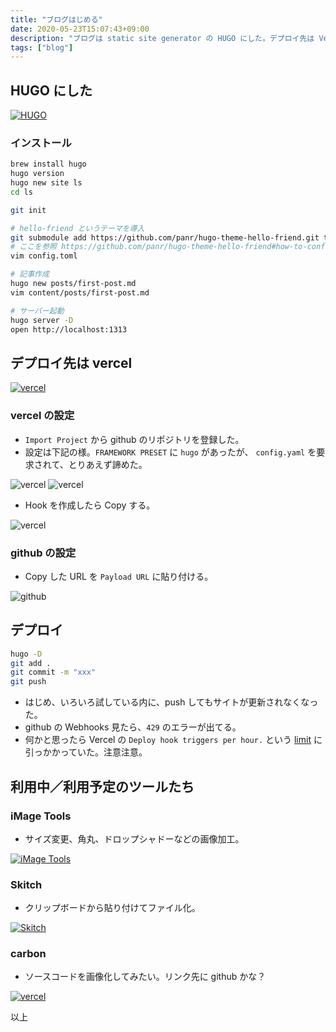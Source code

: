 ```yaml
---
title: "ブログはじめる"
date: 2020-05-23T15:07:43+09:00
description: "ブログは static site generator の HUGO にした。デプロイ先は Versel。"
tags: ["blog"]
---
```


## HUGO にした

[![HUGO](/images/first-post/hugo.png)](https://gohugo.io/)

### インストール

```bash
brew install hugo
hugo version
hugo new site ls
cd ls

git init

# hello-friend というテーマを導入
git submodule add https://github.com/panr/hugo-theme-hello-friend.git themes/hello-friend
# ここを参照 https://github.com/panr/hugo-theme-hello-friend#how-to-configure
vim config.toml

# 記事作成
hugo new posts/first-post.md
vim content/posts/first-post.md

# サーバー起動
hugo server -D
open http://localhost:1313
```

## デプロイ先は vercel

[![vercel](/images/first-post/vercel.png)](https://vercel.com/)

### vercel の設定

- `Import Project` から github のリポジトリを登録した。
- 設定は下記の様。`FRAMEWORK PRESET` に `hugo` があったが、 `config.yaml` を要求されて、とりあえず諦めた。

![vercel](/images/first-post/vercel-settings3.png)
![vercel](/images/first-post/vercel-settings.png)

- Hook を作成したら Copy する。

![vercel](/images/first-post/vercel-settings2.png)

### github の設定

- Copy した URL を `Payload URL` に貼り付ける。

![github](/images/first-post/github-webhook.png)

## デプロイ

```bash
hugo -D
git add .
git commit -m "xxx"
git push
```

- はじめ、いろいろ試している内に、push してもサイトが更新されなくなった。
- github の Webhooks 見たら、`429` のエラーが出てる。
- 何かと思ったら Vercel の `Deploy hook triggers per hour.` という [limit](https://vercel.com/docs/v2/platform/limits) に引っかかっていた。注意注意。

## 利用中／利用予定のツールたち

### iMage Tools

- サイズ変更、角丸、ドロップシャドーなどの画像加工。

[![iMage Tools](/images/first-post/imagetools.png)](https://apps.apple.com/jp/app/image-tools/id493949693)

### Skitch

- クリップボードから貼り付けてファイル化。

[![Skitch](/images/first-post/skitch.png)](https://apps.apple.com/jp/app/skitch-%E6%92%AE%E3%82%8B-%E6%8F%8F%E3%81%8D%E8%BE%BC%E3%82%80-%E5%85%B1%E6%9C%89%E3%81%99%E3%82%8B/id490505997)

### carbon

- ソースコードを画像化してみたい。リンク先に github かな？

[![vercel](/images/first-post/carbon.png)](https://carbon.now.sh/)

以上
